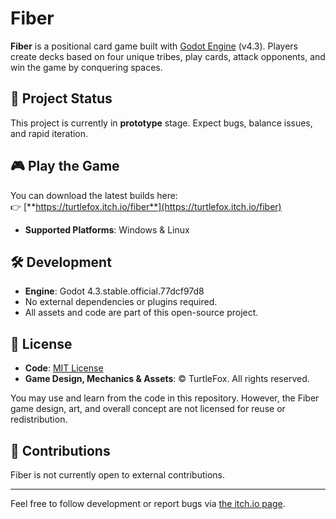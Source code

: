 # Fiber

**Fiber** is a positional card game built with [Godot Engine](https://godotengine.org/) (v4.3). Players create decks based on four unique tribes, play cards, attack opponents, and win the game by conquering spaces.

## 🚧 Project Status

This project is currently in **prototype** stage. Expect bugs, balance issues, and rapid iteration.

## 🎮 Play the Game

You can download the latest builds here:  
👉 [**https://turtlefox.itch.io/fiber**](https://turtlefox.itch.io/fiber)

- **Supported Platforms**: Windows & Linux

## 🛠 Development

- **Engine**: Godot 4.3.stable.official.77dcf97d8
- No external dependencies or plugins required.
- All assets and code are part of this open-source project.

## 📜 License

- **Code**: [MIT License](LICENSE)
- **Game Design, Mechanics & Assets**: © TurtleFox. All rights reserved.

You may use and learn from the code in this repository. However, the Fiber game design, art, and overall concept are not licensed for reuse or redistribution.

## 🙅 Contributions

Fiber is not currently open to external contributions.

---

Feel free to follow development or report bugs via [the itch.io page](https://turtlefox.itch.io/fiber).

